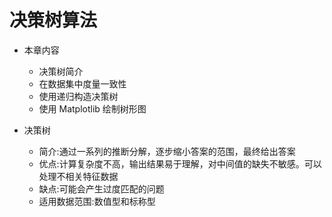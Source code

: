 # 决策树算法

- 本章内容</br>

  - 决策树简介
  - 在数据集中度量一致性
  - 使用递归构造决策树
  - 使用 Matplotlib 绘制树形图

- 决策树</br>
  - 简介:通过一系列的推断分解，逐步缩小答案的范围，最终给出答案</br>
  - 优点:计算复杂度不高，输出结果易于理解，对中间值的缺失不敏感。可以处理不相关特征数据
  - 缺点:可能会产生过度匹配的问题
  - 适用数据范围:数值型和标称型
